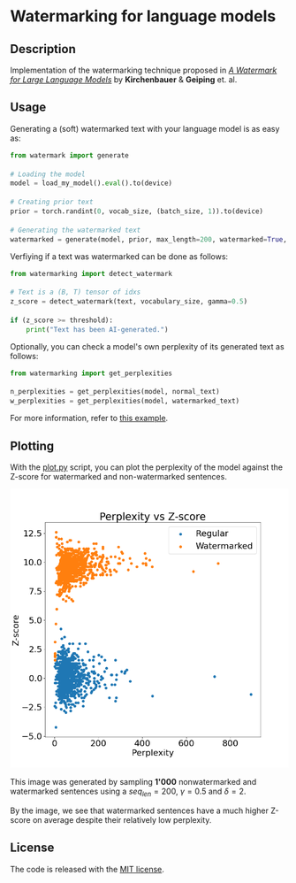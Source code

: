 # Watermarking for language models
## Description
Implementation of the watermarking technique proposed in [*A Watermark for Large Language Models*](https://arxiv.org/abs/2301.10226v2)
by **Kirchenbauer** & **Geiping** et. al.

## Usage
Generating a (soft) watermarked text with your language model is as easy as:

```python
from watermark import generate

# Loading the model
model = load_my_model().eval().to(device)

# Creating prior text
prior = torch.randint(0, vocab_size, (batch_size, 1)).to(device)

# Generating the watermarked text
watermarked = generate(model, prior, max_length=200, watermarked=True, gamma=0.5, delta=2)
```

Verfiying if a text was watermarked can be done as follows:

```python
from watermarking import detect_watermark

# Text is a (B, T) tensor of idxs
z_score = detect_watermark(text, vocabulary_size, gamma=0.5)

if (z_score >= threshold):
    print("Text has been AI-generated.")
```

Optionally, you can check a model's own perplexity of its generated text as follows:

```python
from watermarking import get_perplexities

n_perplexities = get_perplexities(model, normal_text)
w_perplexities = get_perplexities(model, watermarked_text)
```


For more information, refer to [this example](./../src/main.py).

## Plotting

With the [plot.py](./../src/plot.py) script, you can plot the perplexity of the model against the Z-score for watermarked and non-watermarked sentences.

<img src="./imgs/perplexity_vs_zscore_(n=1000,%20seq_len=200,%20gamma=0.5,%20delta=2.0).png" />

This image was generated by sampling **1'000** nonwatermarked and watermarked sentences using a $seq_{len}=200$, $\gamma = 0.5$ and $\delta=2$.

By the image, we see that watermarked sentences have a much higher Z-score on average despite their relatively low perplexity.


## License
The code is released with the [MIT license](./../LICENSE).